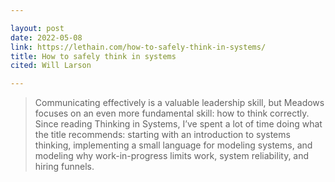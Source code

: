 ```yaml
---

layout: post
date: 2022-05-08
link: https://lethain.com/how-to-safely-think-in-systems/
title: How to safely think in systems
cited: Will Larson

---
```


> Communicating effectively is a valuable leadership skill, but Meadows focuses on an even more fundamental skill: how to think correctly. Since reading Thinking in Systems, I’ve spent a lot of time doing what the title recommends: starting with an introduction to systems thinking, implementing a small language for modeling systems, and modeling why work-in-progress limits work, system reliability, and hiring funnels.